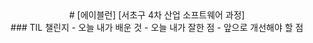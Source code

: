 <center> # [에이블런] [서초구 4차 산업 소프트웨어 과정] </center>

<center> ### TIL 챌린지 
<body>
- 오늘 내가 배운 것
- 오늘 내가 잘한 점
- 앞으로 개선해야 할 점
</body>
</center>
